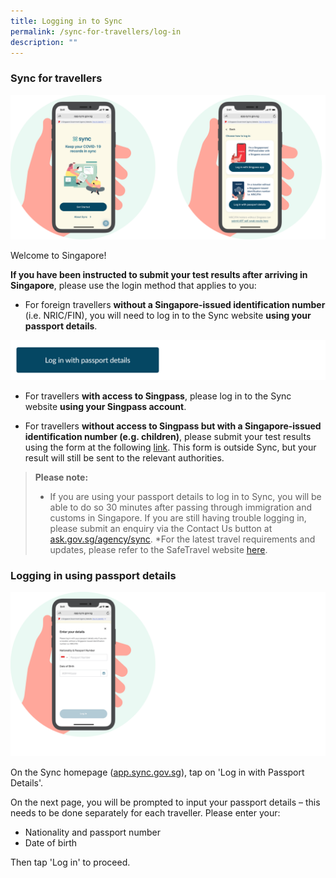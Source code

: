 ```yaml
---
title: Logging in to Sync
permalink: /sync-for-travellers/log-in
description: ""
---
```

### **Sync for travellers**
![](/images/Combined_travellers.png)

Welcome to Singapore! 

**If you have been instructed to submit your test results after arriving in Singapore**, please use the login method that applies to you:

* For foreign travellers **without a Singapore-issued identification number** (i.e. NRIC/FIN), you will need to log in to the Sync website **using your passport details**. 

[![](/images/New%20Log%20in%20button%20-%20Passport.png)](https://app.sync.gov.sg/non-singpass-login)

* For travellers **with access to Singpass**, please log in to the Sync website **using your Singpass account**.

* For travellers **without access to Singpass but with a Singapore-issued identification number (e.g. children)**, please submit your test results using the form at the following [link](https://go.gov.sg/agsubmit). This form is outside Sync, but your result will still be sent to the relevant authorities.

> **Please note:** 
> * If you are using your passport details to log in to Sync, you will be able to do so 30 minutes after passing through immigration and customs in Singapore. If you are still having trouble logging in, please submit an enquiry via the Contact Us button at [ask.gov.sg/agency/sync](https://ask.gov.sg/agency/sync).
> *For the latest travel requirements and updates, please refer to the SafeTravel website [here](safetravel.ica.gov.sg/arriving/general-travel/fully-vaccinated). 

### **Logging in using passport details**
![](/images/Passport%20details.png)

On the Sync homepage ([app.sync.gov.sg](app.sync.gov.sg)), tap on 'Log in with Passport Details'.

On the next page, you will be prompted to input your passport details – this needs to be done separately for each traveller. Please enter your:
* Nationality and passport number
* Date of birth

Then tap 'Log in' to proceed.